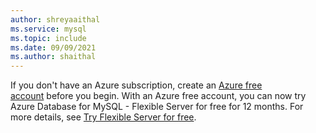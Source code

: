 ```yaml
---
author: shreyaaithal
ms.service: mysql
ms.topic: include
ms.date: 09/09/2021
ms.author: shaithal
---
```


If you don't have an Azure subscription, create an [Azure free account](https://azure.microsoft.com/free) before you begin. 
With an Azure free account, you can now try Azure Database for MySQL - Flexible Server for free for 12 months. For more details, see [Try Flexible Server for free](../flexible-server/how-to-deploy-on-azure-free-account.md). 